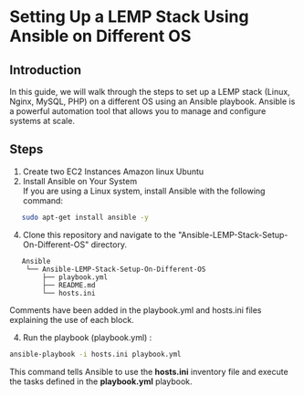 # Setting Up a LEMP Stack Using Ansible on Different OS
## Introduction
In this guide, we will walk through the steps to set up a LEMP stack (Linux, Nginx, MySQL, PHP) on a different OS using an Ansible playbook.  Ansible is a powerful automation tool that allows you to manage and configure systems at scale.

## Steps
1. Create two EC2 Instances
    Amazon linux
    Ubuntu  
2. Install Ansible on Your System  
   If you are using a Linux system, install Ansible with the following command:
   
```bash
   sudo apt-get install ansible -y
```

4. Clone this repository and navigate to the "Ansible-LEMP-Stack-Setup-On-Different-OS" directory.

```plaintext
   Ansible
    └── Ansible-LEMP-Stack-Setup-On-Different-OS
        ├── playbook.yml
        ├── README.md
        └── hosts.ini
```
Comments have been added in the playbook.yml and hosts.ini files explaining the use of each block.

4. Run the playbook (playbook.yml) : 
```bash
ansible-playbook -i hosts.ini playbook.yml
```
This command tells Ansible to use the **hosts.ini** inventory file and execute the tasks defined in the **playbook.yml** playbook.
